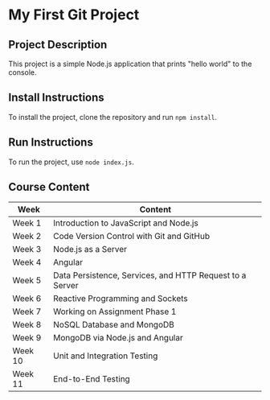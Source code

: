 # My First Git Project

## Project Description
This project is a simple Node.js application that prints "hello world" to the console.

## Install Instructions
To install the project, clone the repository and run `npm install`.

## Run Instructions
To run the project, use `node index.js`.

## Course Content
| **Week** | **Content**                                          
|----------|------------------------------------------------------------|
| Week 1   | Introduction to JavaScript and Node.js 
| Week 2   | Code Version Control with Git and GitHub
| Week 3   | Node.js as a Server
| Week 4   | Angular                                                             
| Week 5   | Data Persistence, Services, and HTTP Request to a Server            
| Week 6   | Reactive Programming and Sockets                                     
| Week 7   | Working on Assignment Phase 1                                        
| Week 8   | NoSQL Database and MongoDB                                           
| Week 9   | MongoDB via Node.js and Angular                                      
| Week 10  | Unit and Integration Testing                                         
| Week 11  | End-to-End Testing                                                  
